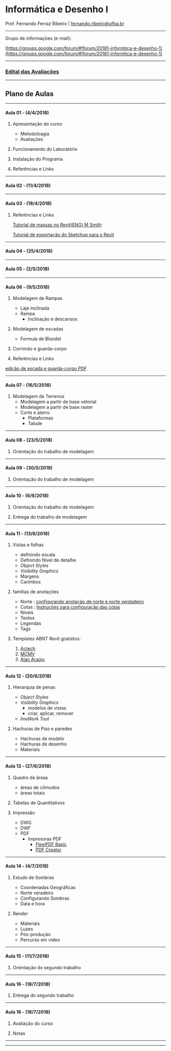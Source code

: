 # Informática e Desenho I

Prof. Fernando Ferraz Ribeiro \| fernando.ribeiro@ufba.br



<hr>

Grupo de informações (e-mail):

[https://groups.google.com/forum/#!forum/20181-informtica-e-desenho-1](https://groups.google.com/forum/#!forum/20181-informtica-e-desenho-1)
<hr>

### [Edital das Avaliações](./EditaisDasAvaliacoes/Readme.md)

<hr>

## Plano de Aulas

<hr>


#### Aula 01 - (4/4/2018)

1. Apresentação do curso

    * Metodoloagia
    * Avaliações

1. Funcionamento do Laboratório

1. Instalação do Programa

1. Referências e Links

<hr>

#### Aula 02 - (11/4/2018)


<hr>


#### Aula 03 - (18/4/2018)



1. Referências e Links

    [Tutorial de massas no Revit(ENG) M Smith](https://www.youtube.com/watch?v=1hqkX6IW6MQ&list=PL5fgrebBtwJIgZ9gH32qJ0WQYC1-avW2f)

    [Tutorial de exportação do Sketchup para o Revit](https://www.youtube.com/watch?v=qShQSwh33Bs)

<hr>

#### Aula 04 - (25/4/2018)


<hr>


#### Aula 05 - (2/5/2018)





<hr>

#### Aula 06 - (9/5/2018)

1. Modelagem de Rampas
    * Laje inclinada
    * Rampa
        * Inclinação e descansos

1. Modelagem de escadas
    * Formula de Blondel

1. Corrimão e guarda-corpo

2. Referências e Links

[edição de escada e guarda-corpo PDF](https://revitclass.files.wordpress.com/2012/07/insanelygreatstairs.pdf)


<hr>


#### Aula 07 - (16/5/2018)

1. Modelagem de Terrenos
    * Modelagem a partir de base vetorial
    * Modelagem a partir de base raster
    * Corte e aterro
        * Plataformas
        * Talude


<hr>

#### Aula 08 - (23/5/2018)

1. Orientação do trabalho de modelagem



<hr>

#### Aula 09 - (30/5/2018)

1. Orientação do trabalho de modelagem

<hr>


#### Aula 10 - (6/6/2018)


1. Orientação do trabalho de modelagem

1. Entrega do trabalho de modelagem


<hr>


#### Aula 11 - (13/6/2018)

1. Vistas e folhas
    * definindo escala
    * Definindo Nível de detalhe
    * *Object Styles*
    * *Visibility Graphics*
    * Margens
    * Carimbos


1. famílias de anotações
    * Norte : [configurando anotação de norte e norte verdadeiro](./Anotacoes/norte.md)
    * Cotas : [Instruções para configuração das cotas ](./Anotacoes/cotas.md)
    * Níveis
    * Textos
    * Legendas
    * Tags

1. Templates ABNT Revit gratúitos:
    1. [Actech](https://actech.net.br/template-abnt/)
    2. [MCMV](https://www.aarquiteta.com.br/blog/revit-arquitetura/minha_casa_minha_vida/)
    3. [Alan Araújo](https://www.projetoacg.com/index.php/servicos/cursos/revit/template-revit-download/)


<hr>


#### Aula 12 - (20/6/2018)


1. Hierarquia de penas
    * *Object Styles*
    * *Visibility Graphics*
        - modelos de vistas
        - criar, aplicar, remover
    * *lineWork Tool*

1. Hachuras de Piso e paredes
    * Hachuras de modelo
    * Hachuras de desenho
    * Materiais


<hr>


#### Aula 13 - (27/6/2018)

1. Quadro de áreas
    * áreas de cômodos
    * áreas totais


1. Tabelas de Quantitativos

1. Impressão
    * DWG
    * DWF
    * PDF
        - Impresoras PDF
            - [FlexiPDF Basic](http://www.freeoffice.com/pt/descobrir/flexipdf-basic)
            - [PDF Creator](http://www.pdfforge.org/pdfcreator)



<hr>

#### Aula 14 - (4/7/2018)

1. Estudo de Sombras
    * Coordenadas Geográficas
    * Norte veradeiro
    * Configurando Sombras
    * Data e hora

2. Render
    * Materiais
    * Luzes
    * Pós-produção
    * Percurso em vídeo

<hr>


#### Aula 15 - (11/7/2018)

1. Orientação do segundo trabalho

****

#### Aula 16 - (18/7/2018)

1. Entrega do segundo trabalho


<hr>


#### Aula 16 - (18/7/2018)

1. Avaliação do curso

1. Notas


<hr>
<hr>

